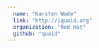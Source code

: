 ```yaml
---
  name: "Karsten Wade"
  link: "http://iquaid.org"
  organization: "Red Hat"
  github: "quaid"
---
```

